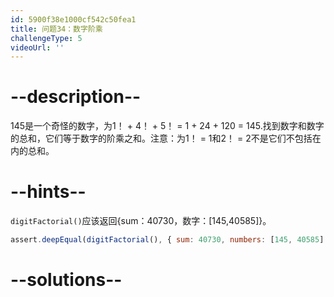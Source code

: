 ```yaml
---
id: 5900f38e1000cf542c50fea1
title: 问题34：数字阶乘
challengeType: 5
videoUrl: ''
---
```


# --description--

145是一个奇怪的数字，为1！ + 4！ + 5！ = 1 + 24 + 120 = 145.找到数字和数字的总和，它们等于数字的阶乘之和。注意：为1！ = 1和2！ = 2不是它们不包括在内的总和。

# --hints--

`digitFactorial()`应该返回{sum：40730，数字：[145,40585]}。

```js
assert.deepEqual(digitFactorial(), { sum: 40730, numbers: [145, 40585] });
```

# --solutions--

